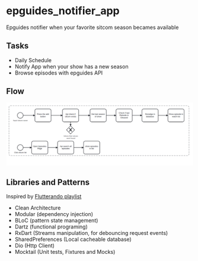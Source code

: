 # epguides_notifier_app

Epguides notifier when your favorite sitcom season becames available

## Tasks

- Daily Schedule 
- Notify App when your show has a new season
- Browse episodes with epguides API

## Flow
![Flow](flow.png)

## Libraries and Patterns

Inspired
by [Flutterando playlist](https://www.youtube.com/playlist?list=PLlBnICoI-g-d-v_fWlkZX2HRgHHPnJx9s)

- Clean Architecture
- Modular (dependency injection)
- BLoC (pattern state management)
- Dartz (functional programing)
- RxDart (Streams manipulation, for debouncing request events)
- SharedPreferences (Local cacheable database)
- Dio (Http Client)
- Mocktail (Unit tests, Fixtures and Mocks)

<!-- [//]: # (Recomended by BV)

- GetIt (dependency injection)
- Mobx (pattern state management) -->
